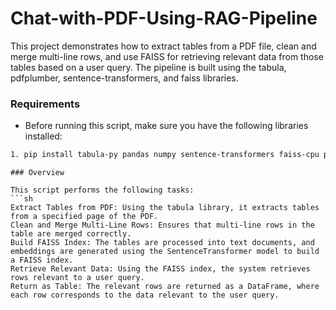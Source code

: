 # Chat-with-PDF-Using-RAG-Pipeline

This project demonstrates how to extract tables from a PDF file, clean and merge multi-line rows, and use FAISS for retrieving relevant data from those tables based on a user query. The pipeline is built using the tabula, pdfplumber, sentence-transformers, and faiss libraries.
### Requirements

 - Before running this script, make sure you have the following libraries installed:
```sh
1. pip install tabula-py pandas numpy sentence-transformers faiss-cpu pdfplumber

```

```
### Overview

This script performs the following tasks:
```sh
Extract Tables from PDF: Using the tabula library, it extracts tables from a specified page of the PDF.
Clean and Merge Multi-Line Rows: Ensures that multi-line rows in the table are merged correctly.
Build FAISS Index: The tables are processed into text documents, and embeddings are generated using the SentenceTransformer model to build a FAISS index.
Retrieve Relevant Data: Using the FAISS index, the system retrieves rows relevant to a user query.
Return as Table: The relevant rows are returned as a DataFrame, where each row corresponds to the data relevant to the user query.
```
